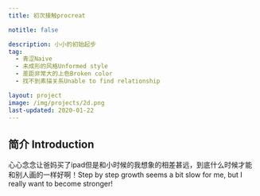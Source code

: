 ```yaml
---
title: 初次接触procreat 

notitle: false

description: 小小的初始起步
tag:
  - 青涩Naive
  - 未成形的风格Unformed style
  - 差距非常大的上色Broken color
  - 找不到素描关系Unable to find relationship

layout: project
image: /img/projects/2d.png
last-updated: 2020-01-22
---
```


## 简介 Introduction

心心念念让爸妈买了ipad但是和小时候的我想象的相差甚远，到底什么时候才能和别人画的一样好啊！Step by step growth seems a bit slow for me, but I really want to become stronger!
